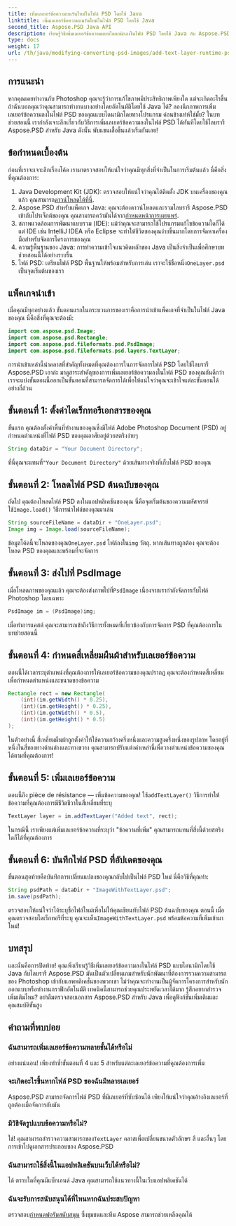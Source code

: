 ```yaml
---
title: เพิ่มเลเยอร์ข้อความบนรันไทม์ในไฟล์ PSD โดยใช้ Java
linktitle: เพิ่มเลเยอร์ข้อความบนรันไทม์ในไฟล์ PSD โดยใช้ Java
second_title: Aspose.PSD Java API
description: เรียนรู้วิธีเพิ่มเลเยอร์ข้อความแบบไดนามิกลงในไฟล์ PSD โดยใช้ Java กับ Aspose.PSD ปฏิบัติตามบทช่วยสอนทีละขั้นตอนนี้เพื่อความเป็นไปได้ของระบบอัตโนมัติที่น่าตื่นเต้น
type: docs
weight: 17
url: /th/java/modifying-converting-psd-images/add-text-layer-runtime-psd-files/
---
```

## การแนะนำ
หากคุณเคยทำงานกับ Photoshop คุณจะรู้ว่าการแก้ไขภาพมีประสิทธิภาพเพียงใด แต่จะเกิดอะไรขึ้นถ้าฉันบอกคุณว่าคุณสามารถทำงานบางอย่างโดยอัตโนมัติโดยใช้ Java ได้? ลองนึกภาพการเพิ่มเลเยอร์ข้อความลงในไฟล์ PSD ของคุณแบบไดนามิกโดยทางโปรแกรม ค่อนข้างเท่ห์ใช่มั้ย? ในบทช่วยสอนนี้ เรากำลังเจาะลึกเกี่ยวกับวิธีการเพิ่มเลเยอร์ข้อความลงในไฟล์ PSD ได้ทันทีโดยใช้ไลบรารี Aspose.PSD สำหรับ Java ดังนั้น พับแขนเสื้อขึ้นแล้วเริ่มกันเลย!
## ข้อกำหนดเบื้องต้น
ก่อนที่เราจะเจาะลึกเรื่องโค้ด เรามาตรวจสอบให้แน่ใจว่าคุณมีทุกสิ่งที่จำเป็นในการเริ่มต้นแล้ว นี่คือสิ่งที่คุณต้องการ:
1.  Java Development Kit (JDK): ตรวจสอบให้แน่ใจว่าคุณได้ติดตั้ง JDK บนเครื่องของคุณแล้ว คุณสามารถ[ดาวน์โหลดได้ที่นี่](https://www.oracle.com/java/technologies/javase-jdk11-downloads.html).
2.  Aspose.PSD สำหรับแพ็คเกจ Java: คุณจะต้องดาวน์โหลดและรวมไลบรารี Aspose.PSD เข้ากับโปรเจ็กต์ของคุณ คุณสามารถคว้ามันได้จาก[กำหนดหน้าการเผยแพร่](https://releases.aspose.com/psd/java/).
3. สภาพแวดล้อมการพัฒนาแบบรวม (IDE): แม้ว่าคุณจะสามารถใช้โปรแกรมแก้ไขข้อความใดก็ได้ แต่ IDE เช่น IntelliJ IDEA หรือ Eclipse จะทำให้ชีวิตของคุณง่ายขึ้นมากโดยการจัดหาเครื่องมือสำหรับจัดการโครงการของคุณ
4. ความรู้พื้นฐานของ Java: การทำความเข้าใจแนวคิดหลักของ Java เป็นสิ่งจำเป็นเพื่อศึกษาบทช่วยสอนนี้ได้อย่างราบรื่น
5.  ไฟล์ PSD: เตรียมไฟล์ PSD พื้นฐานให้พร้อมสำหรับการเล่น เราจะใช้ชื่อหนึ่ง`OneLayer.psd` เป็นจุดเริ่มต้นของเรา
## แพ็คเกจนำเข้า
เมื่อคุณมีทุกอย่างแล้ว ขั้นตอนแรกในกระบวนการของเราคือการนำเข้าแพ็คเกจที่จำเป็นในไฟล์ Java ของคุณ นี่คือสิ่งที่คุณจะต้องมี:
```java
import com.aspose.psd.Image;
import com.aspose.psd.Rectangle;
import com.aspose.psd.fileformats.psd.PsdImage;
import com.aspose.psd.fileformats.psd.layers.TextLayer;
```
การนำเข้าเหล่านี้นำคลาสที่สำคัญทั้งหมดที่คุณต้องการในการจัดการไฟล์ PSD โดยใช้ไลบรารี Aspose.PSD
เอาล่ะ มาดูสาระสำคัญของการเพิ่มเลเยอร์ข้อความลงในไฟล์ PSD ของคุณกันดีกว่า เราจะแบ่งขั้นตอนนี้ออกเป็นขั้นตอนที่สามารถจัดการได้เพื่อให้แน่ใจว่าคุณจะเข้าใจแต่ละขั้นตอนได้อย่างถี่ถ้วน
## ขั้นตอนที่ 1: ตั้งค่าไดเร็กทอรีเอกสารของคุณ
ขั้นแรก คุณต้องตั้งค่าพื้นที่ทำงานของคุณซึ่งมีไฟล์ Adobe Photoshop Document (PSD) อยู่ กำหนดตำแหน่งที่ไฟล์ PSD ของคุณอาศัยอยู่ด้วยสตริงง่ายๆ
```java
String dataDir = "Your Document Directory"; 
```
 ที่นี่คุณจะแทนที่`"Your Document Directory"` ด้วยเส้นทางจริงที่เก็บไฟล์ PSD ของคุณ
## ขั้นตอนที่ 2: โหลดไฟล์ PSD ต้นฉบับของคุณ
ถัดไป คุณต้องโหลดไฟล์ PSD ลงในแอปพลิเคชันของคุณ นี่คือจุดเริ่มต้นของความมหัศจรรย์ ใช้`Image.load()` วิธีการนำไฟล์ของคุณมาเล่น
```java
String sourceFileName = dataDir + "OneLayer.psd"; 
Image img = Image.load(sourceFileName);
```
 ข้อมูลโค้ดนี้จะโหลดของคุณ`OneLayer.psd` ไฟล์ลงใน`img` วัตถุ. หากเส้นทางถูกต้อง คุณจะต้องโหลด PSD ของคุณและพร้อมที่จะจัดการ
## ขั้นตอนที่ 3: ส่งไปที่ PsdImage
 เมื่อโหลดภาพของคุณแล้ว คุณจะต้องส่งภาพไปที่`PsdImage` เนื่องจากเรากำลังจัดการกับไฟล์ Photoshop โดยเฉพาะ
```java
PsdImage im = (PsdImage)img;
```
เมื่อทำการแคสต์ คุณจะสามารถเข้าถึงวิธีการทั้งหมดที่เกี่ยวข้องกับการจัดการ PSD ที่คุณต้องการในบทช่วยสอนนี้
## ขั้นตอนที่ 4: กำหนดสี่เหลี่ยมผืนผ้าสำหรับเลเยอร์ข้อความ
ตอนนี้ได้เวลาระบุตำแหน่งที่คุณต้องการให้เลเยอร์ข้อความของคุณปรากฏ คุณจะต้องกำหนดสี่เหลี่ยมเพื่อกำหนดตำแหน่งและขนาดของข้อความ
```java
Rectangle rect = new Rectangle(
    (int)(im.getWidth() * 0.25),
    (int)(im.getHeight() * 0.25),
    (int)(im.getWidth() * 0.5),
    (int)(im.getHeight() * 0.5)
);
```
ในตัวอย่างนี้ สี่เหลี่ยมผืนผ้าถูกตั้งค่าให้ใช้ความกว้างครึ่งหนึ่งและความสูงครึ่งหนึ่งของรูปภาพ โดยอยู่ที่หนึ่งในสี่ของทางด้านล่างและทางขวาง คุณสามารถปรับแต่งค่าเหล่านี้เพื่อวางตำแหน่งข้อความของคุณได้ตามที่คุณต้องการ!
## ขั้นตอนที่ 5: เพิ่มเลเยอร์ข้อความ
 ตอนนี้ถึง pièce de résistance — เพิ่มข้อความของคุณ! ใช้`addTextLayer()` วิธีการทำให้ข้อความที่คุณต้องการมีชีวิตชีวาในสี่เหลี่ยมที่ระบุ
```java
TextLayer layer = im.addTextLayer("Added text", rect);
```
ในกรณีนี้ เราเพียงแต่เพิ่มเลเยอร์ข้อความที่ระบุว่า "ข้อความที่เพิ่ม" คุณสามารถแทนที่สิ่งนี้ด้วยสตริงใดก็ได้ที่คุณต้องการ
## ขั้นตอนที่ 6: บันทึกไฟล์ PSD ที่อัปเดตของคุณ
ขั้นตอนสุดท้ายคือบันทึกการเปลี่ยนแปลงของคุณกลับไปเป็นไฟล์ PSD ใหม่ นี่คือวิธีที่คุณทำ:
```java
String psdPath = dataDir + "ImageWithTextLayer.psd";
im.save(psdPath);
```
 ตรวจสอบให้แน่ใจว่าได้ระบุชื่อไฟล์ใหม่เพื่อไม่ให้คุณเขียนทับไฟล์ PSD ต้นฉบับของคุณ ตอนนี้ เมื่อคุณตรวจสอบไดเร็กทอรีที่ระบุ คุณจะเห็น`ImageWithTextLayer.psd` พร้อมข้อความที่เพิ่มเข้ามาใหม่!
## บทสรุป
และนั่นคือการปิดท้าย! คุณเพิ่งเรียนรู้วิธีเพิ่มเลเยอร์ข้อความลงในไฟล์ PSD แบบไดนามิกโดยใช้ Java กับไลบรารี Aspose.PSD มันเป็นตัวเปลี่ยนเกมสำหรับนักพัฒนาที่ต้องการรวมความสามารถของ Photoshop เข้ากับแอพพลิเคชั่นของพวกเขา ไม่ว่าคุณจะทำงานเป็นผู้จัดการโครงการสำหรับนักออกแบบหรือทำงานกราฟิกอัตโนมัติ เทคนิคนี้สามารถช่วยคุณประหยัดเวลาได้มาก
รู้สึกอยากสำรวจเพิ่มเติมไหม? อย่าลืมตรวจสอบเอกสาร Aspose.PSD สำหรับ Java เพื่อดูฟังก์ชันเพิ่มเติมและคุณสมบัติขั้นสูง
## คำถามที่พบบ่อย
### ฉันสามารถเพิ่มเลเยอร์ข้อความหลายชั้นได้หรือไม่
อย่างแน่นอน! เพียงทำซ้ำขั้นตอนที่ 4 และ 5 สำหรับแต่ละเลเยอร์ข้อความที่คุณต้องการเพิ่ม
### จะเกิดอะไรขึ้นหากไฟล์ PSD ของฉันมีหลายเลเยอร์
Aspose.PSD สามารถจัดการไฟล์ PSD ที่มีเลเยอร์ที่ซับซ้อนได้ เพียงให้แน่ใจว่าคุณอ้างอิงเลเยอร์ที่ถูกต้องเมื่อจัดการกับมัน
### มีวิธีจัดรูปแบบข้อความหรือไม่?
 ใช่! คุณสามารถสำรวจความสามารถของ`TextLayer` คลาสเพื่อเปลี่ยนขนาดตัวอักษร สี และอื่นๆ โดยการเข้าไปดูเอกสารประกอบของ Aspose.PSD
### ฉันสามารถใช้สิ่งนี้ในแอปพลิเคชันบนเว็บได้หรือไม่?
ได้ ตราบใดที่คุณมีแบ็กเอนด์ Java คุณสามารถใช้แนวทางนี้ในเว็บแอปพลิเคชันได้
### ฉันจะรับการสนับสนุนได้ที่ไหนหากฉันประสบปัญหา
 ตรวจสอบ[กำหนดฟอรัมสนับสนุน](https://forum.aspose.com/c/psd/34) ซึ่งชุมชนและทีม Aspose สามารถช่วยเหลือคุณได้